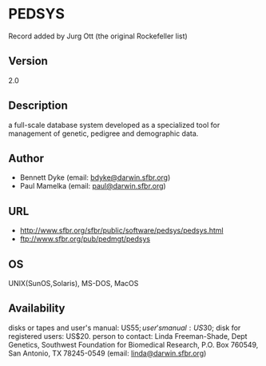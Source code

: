 # PEDSYS
Record added by Jurg Ott (the original Rockefeller list)

## Version
2.0

## Description
a full-scale database system developed as a specialized tool for management of genetic, pedigree and demographic data.

## Author
* Bennett Dyke (email: bdyke@darwin.sfbr.org)
* Paul Mamelka (email: paul@darwin.sfbr.org)

## URL
* http://www.sfbr.org/sfbr/public/software/pedsys/pedsys.html
* ftp://www.sfbr.org/pub/pedmgt/pedsys

## OS
UNIX(SunOS,Solaris), MS-DOS, MacOS

## Availability
disks or tapes and user's manual: US$55; user's manual: US$30; disk for registered users: US$20\. person to contact: Linda Freeman-Shade, Dept Genetics, Southwest Foundation for Biomedical Research, P.O. Box 760549, San Antonio, TX 78245-0549 (email: linda@darwin.sfbr.org)